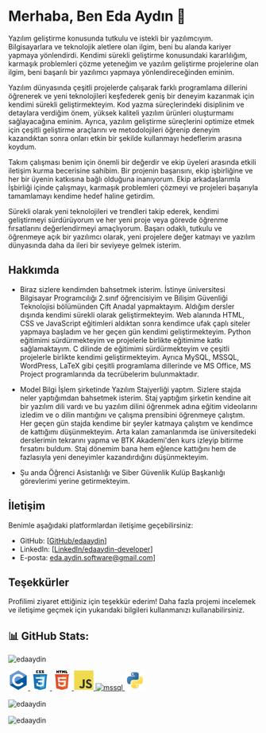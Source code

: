 # Merhaba, Ben Eda Aydın 👋

Yazılım geliştirme konusunda tutkulu ve istekli bir yazılımcıyım. Bilgisayarlara ve teknolojik aletlere olan ilgim, beni bu alanda kariyer yapmaya yönlendirdi. Kendimi sürekli geliştirme konusundaki kararlılığım, karmaşık problemleri çözme yeteneğim ve yazılım geliştirme projelerine olan ilgim, beni başarılı bir yazılımcı yapmaya yönlendireceğinden eminim.

Yazılım dünyasında çeşitli projelerde çalışarak farklı programlama dillerini öğrenerek ve yeni teknolojileri keşfederek geniş bir deneyim kazanmak için kendimi sürekli geliştirmekteyim. Kod yazma süreçlerindeki disiplinim ve detaylara verdiğim önem, yüksek kaliteli yazılım ürünleri oluşturmamı sağlayacağına eminim. Ayrıca, yazılım geliştirme süreçlerini optimize etmek için çeşitli geliştirme araçlarını ve metodolojileri öğrenip deneyim kazandıktan sonra onları etkin bir şekilde kullanmayı hedeflerim arasına koydum.

Takım çalışması benim için önemli bir değerdir ve ekip üyeleri arasında etkili iletişim kurma becerisine sahibim. Bir projenin başarısını, ekip işbirliğine ve her bir üyenin katkısına bağlı olduğuna inanıyorum. Ekip arkadaşlarımla İşbirliği içinde çalışmayı, karmaşık problemleri çözmeyi ve projeleri başarıyla tamamlamayı kendime hedef haline getirdim. 

Sürekli olarak yeni teknolojileri ve trendleri takip ederek, kendimi geliştirmeyi sürdürüyorum ve her yeni proje veya görevde öğrenme fırsatlarını değerlendirmeyi amaçlıyorum.
Başarı odaklı, tutkulu ve öğrenmeye açık bir yazılımcı olarak, yeni projelere değer katmayı ve yazılım dünyasında daha da ileri bir seviyeye gelmek isterim.

## Hakkımda

- Biraz sizlere kendimden bahsetmek isterim. İstinye üniversitesi Bilgisayar Programcılığı 2.sınıf öğrencisiyim ve Bilişim Güvenliği Teknolojisi bölümünden Çift Anadal yapmaktayım. Aldığım dersler dışında kendimi sürekli olarak geliştirmekteyim. Web alanında HTML, CSS ve JavaScript eğitimleri aldıktan sonra kendimce ufak çaplı siteler yapmaya başladım ve her geçen gün kendimi geliştirmekteyim. Python eğitimimi sürdürmekteyim ve projelerle birlikte eğitimime katkı sağlamaktayım. C dilinde de eğitimimi sürdürmekteyim ve çeşitli projelerle birlikte kendimi geliştirmekteyim. Ayrıca MySQL, MSSQL, WordPress, LaTeX gibi çeşitli programlama dillerinde ve MS Office, MS Project programlarında da tecrübelerim bulunmaktadır.

- Model Bilgi İşlem şirketinde Yazılım Stajyerliği yaptım. Sizlere stajda neler yaptığımdan bahsetmek isterim. Staj yaptığım şirketin kendine ait bir yazılım dili vardı ve bu yazılım dilini öğrenmek adına eğitim videolarını izledim ve o dilin mantığını ve çalışma prensibini öğrenmeye çalıştım. Her geçen gün stajda kendime bir şeyler katmaya çalıştım ve kendimce de kattığımı düşünmekteyim. Arta kalan zamanlarımda ise üniversitedeki derslerimin tekrarını yapma ve BTK Akademi'den kurs izleyip bitirme fırsatını buldum. Staj dönemim bana hem eğlence kattığını hem de fazlasıyla yeni deneyimler kazandırdığını düşünmekteyim.

- Şu anda Öğrenci Asistanlığı ve Siber Güvenlik Kulüp Başkanlığı görevlerimi yerine getirmekteyim.

## İletişim

Benimle aşağıdaki platformlardan iletişime geçebilirsiniz:

- GitHub: [[GitHub/edaaydin](GitHub-linki)]
- LinkedIn: [[LinkedIn/edaaydin-developer](https://www.linkedin.com/in/edaaydin-developer/)]
- E-posta: [eda.aydin.software@gmail.com](mailto:eda.aydin.software@gmail.com)]

## Teşekkürler

Profilimi ziyaret ettiğiniz için teşekkür ederim! Daha fazla projemi incelemek ve iletişime geçmek için yukarıdaki bilgileri kullanmanızı kullanabilirsiniz.

## 📊 GitHub Stats:

<p align="left"> <img src="https://komarev.com/ghpvc/?username=edaaydin&label=Profile%20views&color=0e75b6&style=flat" alt="edaaydin" /> </p>

<p align="left"> <a href="https://www.cprogramming.com/" target="_blank" rel="noreferrer"> <img src="https://raw.githubusercontent.com/devicons/devicon/master/icons/c/c-original.svg" alt="c" width="40" height="40"/> </a> <a href="https://www.w3schools.com/css/" target="_blank" rel="noreferrer"> <img src="https://raw.githubusercontent.com/devicons/devicon/master/icons/css3/css3-original-wordmark.svg" alt="css3" width="40" height="40"/> </a> <a href="https://www.w3.org/html/" target="_blank" rel="noreferrer"> <img src="https://raw.githubusercontent.com/devicons/devicon/master/icons/html5/html5-original-wordmark.svg" alt="html5" width="40" height="40"/> </a> <a href="https://developer.mozilla.org/en-US/docs/Web/JavaScript" target="_blank" rel="noreferrer"> <img src="https://raw.githubusercontent.com/devicons/devicon/master/icons/javascript/javascript-original.svg" alt="javascript" width="40" height="40"/> </a> <a href="https://www.microsoft.com/en-us/sql-server" target="_blank" rel="noreferrer"> <img src="https://www.svgrepo.com/show/303229/microsoft-sql-server-logo.svg" alt="mssql" width="40" height="40"/> </a> <a href="https://www.python.org" target="_blank" rel="noreferrer"> <img src="https://raw.githubusercontent.com/devicons/devicon/master/icons/python/python-original.svg" alt="python" width="40" height="40"/> </a> </p>

<p><img align="center" src="https://github-readme-stats.vercel.app/api/top-langs?username=edaaydin&show_icons=true&locale=en&layout=compact" alt="edaaydin" /></p>

<p><img align="center" src="https://github-readme-streak-stats.herokuapp.com/?user=edaaydin&" alt="edaaydin" /></p>

